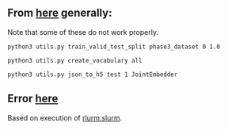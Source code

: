 
## From [here](https://github.com/anrath/SEER/blob/main/README.md#implementation-details) generally:
Note that some of these do not work properly.

`python3 utils.py train_valid_test_split phase3_dataset 0 1.0`

`python3 utils.py create_vocabulary all`

`python3 utils.py json_to_h5 test 1 JointEmbedder`

## Error [here](https://github.com/anrath/SEER/blob/main/learning/phase3.err.)
Based on execution of [rlurm.slurm](https://github.com/anrath/SEER/blob/main/learning/rlurm.slurm).
